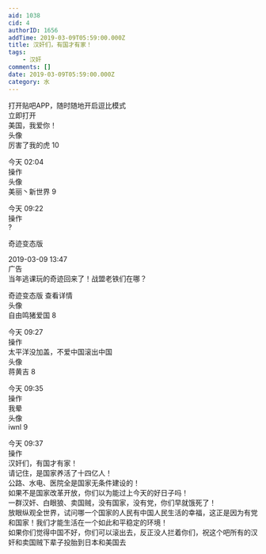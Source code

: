 ```yaml
---
aid: 1038
cid: 4
authorID: 1656
addTime: 2019-03-09T05:59:00.000Z
title: 汉奸们，有国才有家！
tags:
    - 汉奸
comments: []
date: 2019-03-09T05:59:00.000Z
category: 水
---
```


打开贴吧APP，随时随地开启逗比模式  
立即打开  
美国，我爱你！  
头像  
厉害了我的虎 10

今天 02:04  
操作  
头像  
美丽丶新世界 9

今天 09:22  
操作  
?

奇迹变态版

2019-03-09 13:47  
广告  
当年逃课玩的奇迹回来了！战盟老铁们在哪？

奇迹变态版 查看详情  
头像  
自由鸣猪爱国 8

今天 09:27  
操作  
太平洋没加盖，不爱中国滚出中国  
头像  
蒋黄吉 8

今天 09:35  
操作  
我晕  
头像  
iwnl 9

今天 09:37  
操作  
汉奸们，有国才有家！  
请记住，是国家养活了十四亿人！  
公路、水电、医院全是国家无条件建设的！  
如果不是国家改革开放，你们以为能过上今天的好日子吗！  
一群汉奸、白眼狼、卖国贼，没有国家，没有党，你们早就饿死了！  
放眼纵观全世界，试问哪一个国家的人民有中国人民生活的幸福，这正是因为有党和国家！我们才能生活在一个如此和平稳定的环境！  
如果你们觉得中国不好，你们可以滚出去，反正没人拦着你们，祝这个吧所有的汉奸和卖国贼下辈子投胎到日本和美国去
